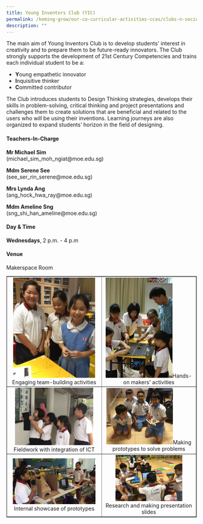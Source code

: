 ```yaml
---
title: Young Inventors Club (YIC)
permalink: /keming-grow/our-co-curricular-activities-ccas/clubs-n-societies/young-inventors-club-y-i-c/
description: ""
---
```

<p>The main aim of Young Inventors Club is to develop students' interest in creativity and to prepare them to be future-ready innovators. The Club strongly supports the development of 21st Century Competencies and trains each individual student to be a:</p>
<ul>
<li><strong>Y</strong>oung empathetic innovator</li>
<li><strong>I</strong>nquisitive thinker</li>
<li><strong>C</strong>ommitted contributor</li>
</ul>
<p>The Club introduces students to Design Thinking strategies, develops their skills in problem-solving, critical thinking and project presentations and challenges them to create solutions that are beneficial and related to the users who will be using their inventions. Learning journeys are also organized to expand students&rsquo; horizon in the field of designing.</p>
<h4>Teachers-In-Charge</h4>
<p><strong>Mr Michael Sim<br /></strong>(michael_sim_moh_ngiat@moe.edu.sg)</p>
<p><strong>Mdm Serene See<br /></strong>(see_ser_rin_serene@moe.edu.sg)</p>
<p><strong>Mrs Lynda Ang<br /></strong>(ang_hock_hwa_ray@moe.edu.sg)</p>
<p><strong>Mdm Ameline Sng<br /></strong>(sng_shi_han_ameline@moe.edu.sg)</p>
<h4>Day &amp; Time</h4>
<p><strong>Wednesdays</strong>, 2 p.m. - 4 p.m</p>
<h4>Venue</h4>
<p>Makerspace Room</p>
<table style="border-collapse: collapse; width: 100%;" border="1">
<tbody>
<tr>
<td style="width: 50%; text-align: center;"><img style="width: 92%;" src="/images/yic1.png">Engaging team-building activities</td>
<td style="width: 50%; text-align: center;"><img style="width: 75%;" src="/images/yic2.jpg">Hands-on makers' activities</td>
</tr>
<tr>
<td style="width: 50%; text-align: center;"><img style="width: 88%;" src="/images/yic3.png">Fieldwork with integration of ICT</td>
<td style="width: 50%; text-align: center;"><img style="width: 75%;" src="/images/yic4.png">Making prototypes to solve problems</td>
</tr>
<tr>
<td style="width: 50%; text-align: center;"><img style="width: 93%;" src="/images/yic5.png">Internal showcase of prototypes</td>
<td style="width: 50%; text-align: center;"><img style="width: 75%;" src="/images/yic6.png">Research and making presentation slides</td>
</tr>
</tbody>
</table>